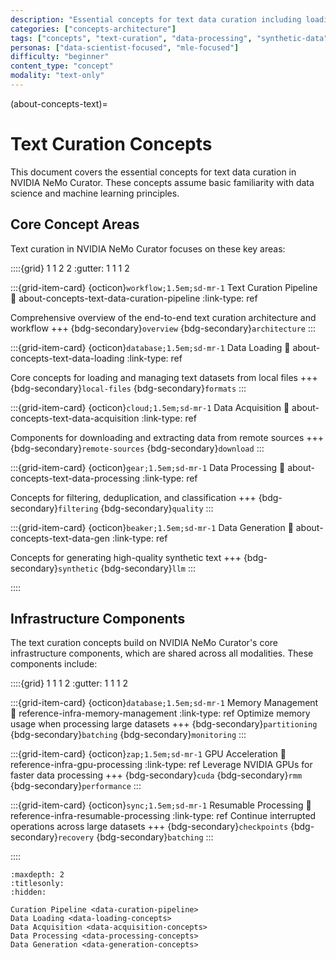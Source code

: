 ```yaml
---
description: "Essential concepts for text data curation including loading, processing, and synthetic data generation"
categories: ["concepts-architecture"]
tags: ["concepts", "text-curation", "data-processing", "synthetic-data", "distributed"]
personas: ["data-scientist-focused", "mle-focused"]
difficulty: "beginner"
content_type: "concept"
modality: "text-only"
---
```


(about-concepts-text)=
# Text Curation Concepts

This document covers the essential concepts for text data curation in NVIDIA NeMo Curator. These concepts assume basic familiarity with data science and machine learning principles.

## Core Concept Areas

Text curation in NVIDIA NeMo Curator focuses on these key areas:

::::{grid} 1 1 2 2
:gutter: 1 1 1 2

:::{grid-item-card} {octicon}`workflow;1.5em;sd-mr-1` Text Curation Pipeline
:link: about-concepts-text-data-curation-pipeline
:link-type: ref

Comprehensive overview of the end-to-end text curation architecture and workflow
+++
{bdg-secondary}`overview` {bdg-secondary}`architecture`
:::

:::{grid-item-card} {octicon}`database;1.5em;sd-mr-1` Data Loading
:link: about-concepts-text-data-loading
:link-type: ref

Core concepts for loading and managing text datasets from local files
+++
{bdg-secondary}`local-files` {bdg-secondary}`formats`
:::

:::{grid-item-card} {octicon}`cloud;1.5em;sd-mr-1` Data Acquisition
:link: about-concepts-text-data-acquisition
:link-type: ref

Components for downloading and extracting data from remote sources
+++
{bdg-secondary}`remote-sources` {bdg-secondary}`download`
:::

:::{grid-item-card} {octicon}`gear;1.5em;sd-mr-1` Data Processing
:link: about-concepts-text-data-processing
:link-type: ref

Concepts for filtering, deduplication, and classification
+++
{bdg-secondary}`filtering` {bdg-secondary}`quality`
:::

:::{grid-item-card} {octicon}`beaker;1.5em;sd-mr-1` Data Generation
:link: about-concepts-text-data-gen
:link-type: ref

Concepts for generating high-quality synthetic text
+++
{bdg-secondary}`synthetic` {bdg-secondary}`llm`
:::

::::

## Infrastructure Components

The text curation concepts build on NVIDIA NeMo Curator's core infrastructure components, which are shared across all modalities. These components include:

::::{grid} 1 1 1 2
:gutter: 1 1 1 2

:::{grid-item-card} {octicon}`database;1.5em;sd-mr-1` Memory Management
:link: reference-infra-memory-management
:link-type: ref
Optimize memory usage when processing large datasets
+++
{bdg-secondary}`partitioning`
{bdg-secondary}`batching`
{bdg-secondary}`monitoring`
:::

:::{grid-item-card} {octicon}`zap;1.5em;sd-mr-1` GPU Acceleration
:link: reference-infra-gpu-processing
:link-type: ref
Leverage NVIDIA GPUs for faster data processing
+++
{bdg-secondary}`cuda`
{bdg-secondary}`rmm`
{bdg-secondary}`performance`
:::

:::{grid-item-card} {octicon}`sync;1.5em;sd-mr-1` Resumable Processing
:link: reference-infra-resumable-processing
:link-type: ref
Continue interrupted operations across large datasets
+++
{bdg-secondary}`checkpoints`
{bdg-secondary}`recovery`
{bdg-secondary}`batching`
:::

::::

```{toctree}
:maxdepth: 2
:titlesonly:
:hidden:

Curation Pipeline <data-curation-pipeline>
Data Loading <data-loading-concepts>
Data Acquisition <data-acquisition-concepts>
Data Processing <data-processing-concepts>
Data Generation <data-generation-concepts>
```
